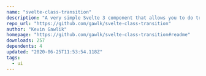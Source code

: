 ```yaml
---
name: "svelte-class-transition"
description: "A very simple Svelte 3 component that allows you to do transition using CSS classes"
repo_url: "https://github.com/gawlk/svelte-class-transition"
author: "Kevin Gawlik"
homepage: "https://github.com/gawlk/svelte-class-transition#readme"
downloads: 257
dependents: 4
updated: "2020-06-25T11:53:54.118Z"
tags: 
  - ui
---
```

